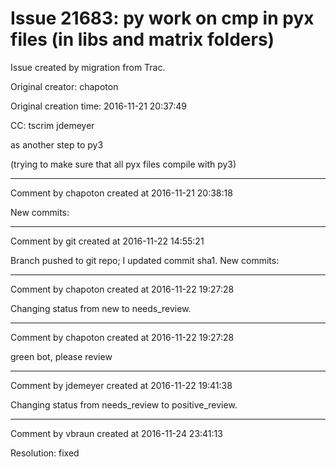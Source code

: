 # Issue 21683: py work on cmp in pyx files (in libs and matrix folders)

Issue created by migration from Trac.

Original creator: chapoton

Original creation time: 2016-11-21 20:37:49

CC:  tscrim jdemeyer

as another step to py3

(trying to make sure that all pyx files compile with py3)


---

Comment by chapoton created at 2016-11-21 20:38:18

New commits:


---

Comment by git created at 2016-11-22 14:55:21

Branch pushed to git repo; I updated commit sha1. New commits:


---

Comment by chapoton created at 2016-11-22 19:27:28

Changing status from new to needs_review.


---

Comment by chapoton created at 2016-11-22 19:27:28

green bot, please review


---

Comment by jdemeyer created at 2016-11-22 19:41:38

Changing status from needs_review to positive_review.


---

Comment by vbraun created at 2016-11-24 23:41:13

Resolution: fixed
